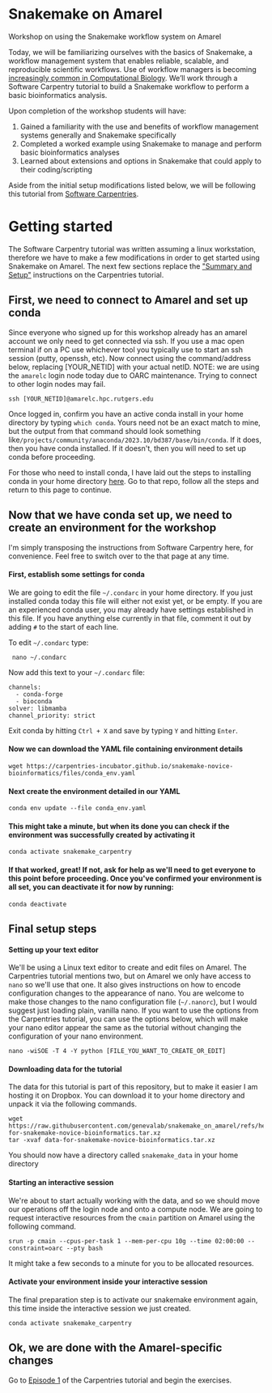# Snakemake on Amarel
Workshop on using the Snakemake workflow system on Amarel

Today, we will be familiarizing ourselves with the basics of Snakemake, a workflow management system that enables reliable, scalable, and reproducible scientific workflows. Use of workflow managers is becoming [increasingly common in Computational Biology](https://journals.plos.org/ploscompbiol/article?id=10.1371/journal.pcbi.1010705). We’ll work through a Software Carpentry tutorial to build a Snakemake workflow to perform a basic bioinformatics analysis.

Upon completion of the workshop students will have:
1. Gained a familiarity with the use and benefits of workflow management systems generally and Snakemake specifically
2. Completed a worked example using Snakemake to manage and perform basic bioinformatics analyses
3. Learned about extensions and options in Snakemake that could apply to their coding/scripting

Aside from the initial setup modifications listed below, we will be following this tutorial from [Software Carpentries](https://carpentries-incubator.github.io/snakemake-novice-bioinformatics/).

# Getting started
The Software Carpentry tutorial was written assuming a linux workstation, therefore we have to make a few modifications in order to get started using Snakemake on Amarel. The next few sections replace the ["Summary and Setup"](https://carpentries-incubator.github.io/snakemake-novice-bioinformatics/index.html) instructions on the Carpentries tutorial. 

## First, we need to connect to Amarel and set up conda
Since everyone who signed up for this workshop already has an amarel account we only need to get connected via ssh. If you use a mac open terminal if on a PC use whichever tool you typically use to start an ssh session (putty, openssh, etc). Now connect using the command/address below, replacing [YOUR_NETID] with your actual netID. NOTE: we are using the ```amarelc``` login node today due to OARC maintenance. Trying to connect to other login nodes may fail.

```ssh [YOUR_NETID]@amarelc.hpc.rutgers.edu```

Once logged in, confirm you have an active conda install in your home directory by typing ```which conda```. Yours need not be an exact match to mine, but the output from that command should look something like```/projects/community/anaconda/2023.10/bd387/base/bin/conda```. If it does, then you have conda installed. If it doesn't, then you will need to set up conda before proceeding.

For those who need to install conda, I have laid out the steps to installing conda in your home directory [here](https://github.com/lizardroom/conda_on_amarel). Go to that repo, follow all the steps and return to this page to continue.

## Now that we have conda set up, we need to create an environment for the workshop
I'm simply transposing the instructions from Software Carpentry here, for convenience. Feel free to switch over to the that page at any time.

#### First, establish some settings for conda
We are going to edit the file ```~/.condarc``` in your home directory. If you just installed conda today this file will either not exist yet, or be empty. If you are an experienced conda user, you may already have settings established in this file. If you have anything else currently in that file, comment it out by adding ```#``` to the start of each line. 

To edit ```~/.condarc``` type:

``` nano ~/.condarc```

Now add this text to your ```~/.condarc``` file:

```
channels:
  - conda-forge
  - bioconda
solver: libmamba
channel_priority: strict
```
Exit conda by hitting ```Ctrl + X``` and save by typing ```Y``` and hitting ```Enter```.

#### Now we can download the YAML file containing environment details

```wget https://carpentries-incubator.github.io/snakemake-novice-bioinformatics/files/conda_env.yaml```

#### Next create the environment detailed in our YAML

```conda env update --file conda_env.yaml```

#### This might take a minute, but when its done you can check if the environment was successfully created by activating it
```conda activate snakemake_carpentry```

#### If that worked, great! If not, ask for help as we'll need to get everyone to this point before proceeding. Once you've confirmed your environment is all set, you can deactivate it for now by running:

```conda deactivate```


## Final setup steps
#### Setting up your text editor
We'll be using a Linux text editor to create and edit files on Amarel. The Carpentries tutorial mentions two, but on Amarel we only have access to ```nano``` so we'll use that one. It also gives instructions on how to encode configuration changes to the appearance of nano. You are welcome to make those changes to the nano configuration file (```~/.nanorc```), but I would suggest just loading plain, vanilla nano. If you want to use the options from the Carpentries tutorial, you can use the options below, which will make your nano editor appear the same as the tutorial without changing the configuration of your nano environment.

```nano -wiSOE -T 4 -Y python [FILE_YOU_WANT_TO_CREATE_OR_EDIT]```

#### Downloading data for the tutorial
The data for this tutorial is part of this repository, but to make it easier I am hosting it on Dropbox. You can download it to your home directory and unpack it via the following commands.

```
wget https://raw.githubusercontent.com/genevalab/snakemake_on_amarel/refs/heads/main/data-for-snakemake-novice-bioinformatics.tar.xz
tar -xvaf data-for-snakemake-novice-bioinformatics.tar.xz
```

You should now have a directory called ```snakemake_data``` in your home directory

#### Starting an interactive session  
We're about to start actually working with the data, and so we should move our operations off the login node and onto a compute node. We are going to request interactive resources from the ```cmain``` partition on Amarel using the following command.

```srun -p cmain --cpus-per-task 1 --mem-per-cpu 10g --time 02:00:00 --constraint=oarc --pty bash```

It might take a few seconds to a minute for you to be allocated resources.

#### Activate your environment inside your interactive session
The final preparation step is to activate our snakemake environment again, this time inside the interactive session we just created.

```conda activate snakemake_carpentry```

## Ok, we are done with the Amarel-specific changes
Go to [Episode 1](https://carpentries-incubator.github.io/snakemake-novice-bioinformatics/01-introduction.html) of the Carpentries tutorial and begin the exercises.
